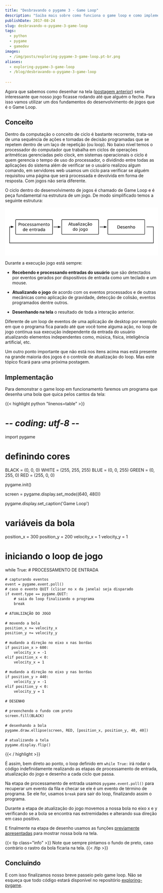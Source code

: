 ```yaml
---
title: "Desbravando o pygame 3 - Game Loop"
description: "Saiba mais sobre como funciona o game loop e como implementa-lo no pygame"
publishDate: 2017-08-24
slug: desbravando-o-pygame-3-game-loop
tags:
  - python
  - pygame
  - gamedev
images:
  - /img/posts/exploring-pygame-3-game-loop.pt-br.png
aliases:
  - exploring-pygame-3-game-loop
  - /blog/desbravando-o-pygame-3-game-loop

---
```


Agora que sabemos como desenhar na tela ([postagem anterior](/pt-br/blog/desbravando-o-pygame-2-desenhando-na-tela/)) seria interessante que nosso jogo ficasse rodando até que alguém o feche. Para isso vamos utilizar um dos fundamentos do desenvolvimento de jogos que é o Game Loop.

## Conceito

Dentro da computação o conceito de ciclo é bastante recorrente, trata-se de uma sequência de ações e tomadas de decisão programadas que se repetem dentro de um laço de repetição (ou loop). No baixo nível temos o processador do computador que trabalha em ciclos de operações aritméticas gerenciadas pelo clock, em sistemas operacionais o ciclo é quem gerencia o tempo de uso do processador, o dividindo entre todas as aplicações do sistema além de verificar se o usuário realizou algum comando, em servidores web usamos um ciclo para verificar se alguém requisitou uma página que será processada e devolvida em forma de resposta. Com jogos não seria diferente.

O ciclo dentro do desenvolvimento de jogos é chamado de Game Loop e é peça fundamental na estrutura de um jogo. De modo simplificado temos a seguinte estrutura:

![loop basico](assets/game-loop.pt-br.png)

Durante a execução jogo está sempre:

- **Recebendo e processando entradas do usuário** que são detectados por eventos gerados por dispositivos de entrada como um teclado e um mouse.

- **Atualizando o jogo** de acordo com os eventos processados e de outras mecânicas como aplicação de gravidade, detecção de colisão, eventos programados dentre outros.

- **Desenhando na tela** o resultado de toda a interação anterior.

Diferente de um loop de eventos de uma aplicação de desktop por exemplo em que o programa fica parado até que você tome alguma ação, no loop de jogo continua sua execução independente da entrada do usuário atualizando elementos independentes como, música, física, inteligência artificial, etc.

Um outro ponto importante que não está nos itens acima mas está presente na grande maioria dos jogos é o controle de atualização do loop. Mas este tópico ficará para uma próxima postagem.

## Implementação

Para demonstrar o game loop em funcionamento faremos um programa que desenha uma bola que quica pelos cantos da tela:

{{< highlight python "linenos=table" >}}
# -*- coding: utf-8 -*-

import pygame

# definindo cores
BLACK = (0, 0, 0)
WHITE = (255, 255, 255)
BLUE = (0, 0, 255)
GREEN = (0, 255, 0)
RED = (255, 0, 0)

pygame.init()

screen = pygame.display.set_mode((640, 480))

pygame.display.set_caption('Game Loop')

# variáveis da bola
position_x = 300
position_y = 200
velocity_x = 1
velocity_y = 1

# iniciando o loop de jogo
while True:
    # PROCESSAMENTO DE ENTRADA

    # capturando eventos
    event = pygame.event.poll()
    # caso o evento QUIT (clicar no x da janela) seja disparado
    if event.type == pygame.QUIT:
        # saia do loop finalizando o programa
        break

    # ATUALIZAÇÃO DO JOGO

    # movendo a bola
    position_x += velocity_x
    position_y += velocity_y

    # mudando a direção no eixo x nas bordas
    if position_x > 600:
        velocity_x = -1
    elif position_x < 0:
        velocity_x = 1

    # mudando a direção no eixo y nas bordas
    if position_y > 440:
        velocity_y = -1
    elif position_y < 0:
        velocity_y = 1

    # DESENHO

    # preenchendo o fundo com preto
    screen.fill(BLACK)

    # desenhando a bola
    pygame.draw.ellipse(screen, RED, [position_x, position_y, 40, 40])

    # atualizando a tela
    pygame.display.flip()
{{< / highlight >}}

É assim, bem direto ao ponto, o loop definido em `while True:` irá rodar o código indefinidamente realizando as etapas de processamento de entrada, atualização do jogo e desenho a cada ciclo que passa.

Na etapa de processamento de entrada usamos `pygame.event.poll()` para recuperar um evento da fila e checar se ele é um evento de término de programa. Se ele for, usamos `break` para sair do loop, finalizando assim o programa.

Durante a etapa de atualização do jogo movemos a nossa bola no eixo x e y verificando se a bola se encontra nas extremidades e alterando sua direção em caso positivo.

E finalmente na etapa de desenho usamos as funções [previamente apresentadas](/pt-br/blog/desbravando-o-pygame-2-desenhando-na-tela/) para mostrar nossa bola na tela.

{{< tip class="info" >}}
Note que sempre pintamos o fundo de preto, caso contrário o rastro da bola ficaria na tela.
{{< /tip >}}

## Concluindo

E com isso finalizamos nosso breve passeio pelo game loop. Não se esqueça que todo código estará disponível no repositório [exploring-pygame](https://github.com/humrochagf/exploring-pygame/tree/master/03-game-loop).
